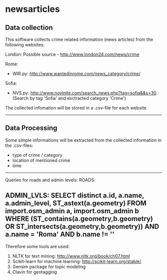 # newsarticles

## Data collection

This software collects crime related information (news articles) from the following websites:

London: 
Possible source - http://www.london24.com/news/crime

Rome:
- WIR.py: http://www.wantedinrome.com/news_category/crime/

Sofia:
- NVS.py: http://www.novinite.com/search_news.php?tag=sofia&&s=30. (Search by tag 'Sofia' and exctracted category 'Crime')

The collected infomation will be stored in a .csv-file for each website.

----

##  Data Processing

Some simple informations will be extracted from the collected information in the .csv-files:

- type of crime / category
- location of mentioned crime
- time

----
Queries for roads and admin levels:
ROADS:

ADMIN_LVLS:
SELECT distinct a.id, a.name, a.admin_level, ST_astext(a.geometry) FROM import.osm_admin a, import.osm_admin b WHERE (ST_contains(a.geometry,b.geometry) OR ST_intersects(a.geometry,b.geometry)) AND a.name = 'Roma' AND b.name != ''
----

Therefore some tools are used:

1. NLTK for text mining: http://www.nltk.org/book/ch07.html
2. Scikit-learn for machine learning: http://scikit-learn.org/stable/
3. Gensim package for topic modeling
4. Clavin for geotagging
